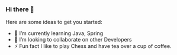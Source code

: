 ### Hi there 👋


Here are some ideas to get you started:

- 🌱 I’m currently learning Java, Spring
- 👯 I’m looking to collaborate on other Developers
- ⚡ Fun fact I like to play Chess and have tea over a cup of coffee.
